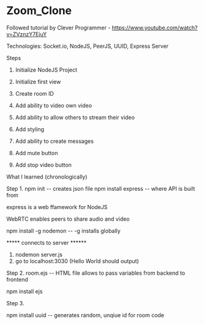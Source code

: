 # Zoom_Clone

Followed tutorial by Clever Programmer - https://www.youtube.com/watch?v=ZVznzY7EjuY

Technologies: Socket.io, NodeJS, PeerJS, UUID, Express Server

Steps 
1. Initialize NodeJS Project
2. Initialize first view

3. Create room ID
4. Add ability to video own video
5. Add ability to allow others to stream their video
6. Add styling
7. Add ability to create messages
8. Add mute button
9. Add stop video button


What I learned (chronologically)

Step 1. 
npm init -- creates json file 
npm install express -- where API is built from

express is a web ffamework for NodeJS

WebRTC enables peers to share audio and video

npm install -g nodemon  -- -g installs globally

***** connects to server ******
1. nodemon server.js
2. go to localhost:3030 (Hello World should output)


Step 2. 
room.ejs -- HTML file allows to pass variables from backend to frontend

npm install ejs

Step 3. 

npm install uuid -- generates random, unqiue id for room code